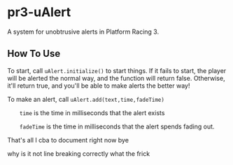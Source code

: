 # pr3-uAlert
A system for unobtrusive alerts in Platform Racing 3.


## How To Use
To start, call `uAlert.initialize()` to start things. 
  If it fails to start, the player will be alerted the normal way, and the function will return false.
  Otherwise, it'll return true, and you'll be able to make alerts the better way!


To make an alert, call `uAlert.add(text,time,fadeTime)`

  `time` is the time in milliseconds that the alert exists
  
  `fadeTime` is the time in milliseconds that the alert spends fading out.


That's all I cba to document right now bye

why is it not line breaking correctly what the frick
